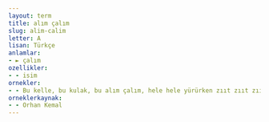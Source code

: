 ```yaml
---
layout: term
title: alım çalım
slug: alim-calim
letter: A
lisan: Türkçe
anlamlar:
- ► çalım
ozellikler:
- - isim
ornekler:
- - Bu kelle, bu kulak, bu alım çalım, hele hele yürürken zııt zııt zııt eden büyük sarı ayakkabılarıyla bu adam basit bir müfettiş olamazdı.
orneklerkaynak:
- - Orhan Kemal
---
```

